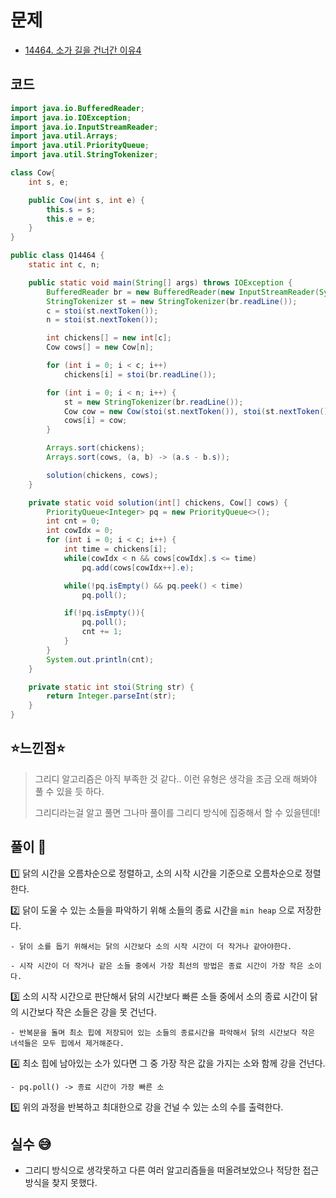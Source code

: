 # 문제
- [14464. 소가 길을 건너간 이유4](https://www.acmicpc.net/problem/14464)

## 코드
``` java
import java.io.BufferedReader;
import java.io.IOException;
import java.io.InputStreamReader;
import java.util.Arrays;
import java.util.PriorityQueue;
import java.util.StringTokenizer;

class Cow{
    int s, e;

    public Cow(int s, int e) {
        this.s = s;
        this.e = e;
    }
}

public class Q14464 {
    static int c, n;

    public static void main(String[] args) throws IOException {
        BufferedReader br = new BufferedReader(new InputStreamReader(System.in));
        StringTokenizer st = new StringTokenizer(br.readLine());
        c = stoi(st.nextToken());
        n = stoi(st.nextToken());

        int chickens[] = new int[c];
        Cow cows[] = new Cow[n];

        for (int i = 0; i < c; i++)
            chickens[i] = stoi(br.readLine());

        for (int i = 0; i < n; i++) {
            st = new StringTokenizer(br.readLine());
            Cow cow = new Cow(stoi(st.nextToken()), stoi(st.nextToken()));
            cows[i] = cow;
        }

        Arrays.sort(chickens);
        Arrays.sort(cows, (a, b) -> (a.s - b.s));

        solution(chickens, cows);
    }

    private static void solution(int[] chickens, Cow[] cows) {
        PriorityQueue<Integer> pq = new PriorityQueue<>();
        int cnt = 0;
        int cowIdx = 0;
        for (int i = 0; i < c; i++) {
            int time = chickens[i];
            while(cowIdx < n && cows[cowIdx].s <= time)
                pq.add(cows[cowIdx++].e);

            while(!pq.isEmpty() && pq.peek() < time)
                pq.poll();

            if(!pq.isEmpty()){
                pq.poll();
                cnt += 1;
            }
        }
        System.out.println(cnt);
    }

    private static int stoi(String str) {
        return Integer.parseInt(str);
    }
}
```


## ⭐️느낀점⭐️
> 그리디 알고리즘은 아직 부족한 것 같다.. 이런 유형은 생각을 조금 오래 해봐야 풀 수 있을 듯 하다.
> 
> 그리디라는걸 알고 풀면 그나마 풀이를 그리디 방식에 집중해서 할 수 있을텐데! 

## 풀이 📣

1️⃣ 닭의 시간을 오름차순으로 정렬하고, 소의 시작 시간을 기준으로 오름차순으로 정렬한다.  


2️⃣ 닭이 도울 수 있는 소들을 파악하기 위해 소들의 종료 시간을 `min heap` 으로 저장한다.

    - 닭이 소를 돕기 위해서는 닭의 시간보다 소의 시작 시간이 더 작거나 같아야한다.

    - 시작 시간이 더 작거나 같은 소들 중에서 가장 최선의 방법은 종료 시간이 가장 작은 소이다. 


3️⃣ 소의 시작 시간으로 판단해서 닭의 시간보다 빠른 소들 중에서 소의 종료 시간이 닭의 시간보다 작은 소들은 강을 못 건넌다.

    - 반복문을 돌며 최소 힙에 저장되어 있는 소들의 종료시간을 파악해서 닭의 시간보다 작은 녀석들은 모두 힙에서 제거해준다. 


4️⃣ 최소 힙에 남아있는 소가 있다면 그 중 가장 작은 값을 가지는 소와 함께 강을 건넌다.

    - pq.poll() -> 종료 시간이 가장 빠른 소


5️⃣ 위의 과정을 반복하고 최대한으로 강을 건널 수 있는 소의 수를 출력한다.

## 실수 😅
- 그리디 방식으로 생각못하고 다른 여러 알고리즘들을 떠올려보았으나 적당한 접근방식을 찾지 못했다.